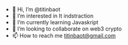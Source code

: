 - 👋 Hi, I’m @titinbaot
- 👀 I’m interested in It indstraction
- 🌱 I’m currently learning Javaskript
- 💞️ I’m looking to collaborate on web3 crypto
- 📫 How to reach me titinbaot@gmail.com

<!---
titinbaot/titinbaot is a ✨ special ✨ repository because its `README.md` (this file) appears on your GitHub profile.
You can click the Preview link to take a look at your changes.
--->
